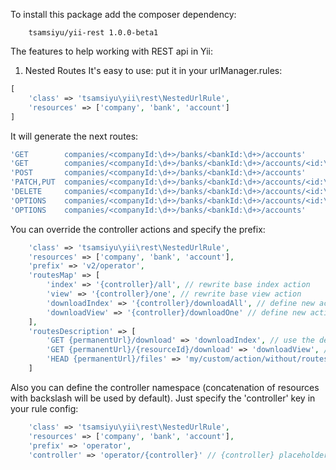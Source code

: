 To install this package add the composer dependency:
```
    tsamsiyu/yii-rest 1.0.0-beta1
```

The features to help working with REST api in Yii:

1) Nested Routes
It's easy to use:
put it in your urlManager.rules:

```php
[
    'class' => 'tsamsiyu\yii\rest\NestedUrlRule',
    'resources' => ['company', 'bank', 'account']
]
```

It will generate the next routes:

```php
'GET        companies/<companyId:\d+>/banks/<bankId:\d+>/accounts'          => 'company/bank/account/index',
'GET        companies/<companyId:\d+>/banks/<bankId:\d+>/accounts/<id:\d+>' => 'company/bank/account/view',
'POST       companies/<companyId:\d+>/banks/<bankId:\d+>/accounts'          => 'company/bank/account/create',
'PATCH,PUT  companies/<companyId:\d+>/banks/<bankId:\d+>/accounts/<id:\d+>' => 'company/bank/account/update',
'DELETE     companies/<companyId:\d+>/banks/<bankId:\d+>/accounts/<id:\d+>' => 'company/bank/account/delete',
'OPTIONS    companies/<companyId:\d+>/banks/<bankId:\d+>/accounts/<id:\d+>' => 'company/bank/account/options',
'OPTIONS    companies/<companyId:\d+>/banks/<bankId:\d+>/accounts'          => 'company/bank/account/options',
```

You can override the controller actions and specify the prefix:

```php
    'class' => 'tsamsiyu\yii\rest\NestedUrlRule',
    'resources' => ['company', 'bank', 'account'],
    'prefix' => 'v2/operator',
    'routesMap' => [
        'index' => '{controller}/all', // rewrite base index action
        'view' => '{controller}/one', // rewrite base view action
        'downloadIndex' => '{controller}/downloadAll', // define new action
        'downloadView' => '{controller}/downloadOne' // define new action
    ],
    'routesDescription' => [
        'GET {permanentUrl}/download' => 'downloadIndex', // use the defined action
        'GET {permanentUrl}/{resourceId}/download' => 'downloadView', // use the defined action
        'HEAD {permanentUrl}/files' => 'my/custom/action/without/routes/map', // use the non previously defined action
    ]
```

Also you can define the controller namespace (concatenation of resources with backslash will be used by default).
Just specify the 'controller' key in your rule config:

```php
    'class' => 'tsamsiyu\yii\rest\NestedUrlRule',
    'resources' => ['company', 'bank', 'account'],
    'prefix' => 'operator',
    'controller' => 'operator/{controller}' // {controller} placeholder is "company/bank/account"
```